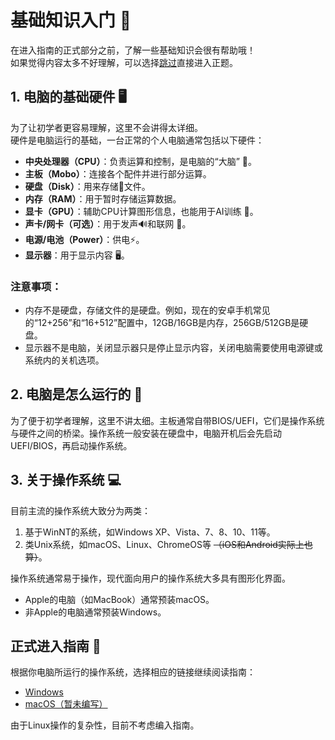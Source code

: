 # 基础知识入门 🎉

在进入指南的正式部分之前，了解一些基础知识会很有帮助哦！  
如果觉得内容太多不好理解，可以选择[跳过](#正式进入指南-🚀)直接进入正题。

## 1. 电脑的基础硬件 🖥️

为了让初学者更容易理解，这里不会讲得太详细。  
硬件是电脑运行的基础，一台正常的个人电脑通常包括以下硬件：

- **中央处理器（CPU）**：负责运算和控制，是电脑的“大脑” 🧠。
- **主板（Mobo）**：连接各个配件并进行部分运算。
- **硬盘（Disk）**：用来存储💾文件。
- **内存（RAM）**：用于暂时存储运算数据。
- **显卡（GPU）**：辅助CPU计算图形信息，也能用于AI训练 🎨。
- **声卡/网卡（可选）**：用于发声🔊和联网 📶。
- **电源/电池（Power）**：供电⚡。
- **显示器**：用于显示内容 🖥️。

### 注意事项：

- 内存不是硬盘，存储文件的是硬盘。例如，现在的安卓手机常见的“12+256”和“16+512”配置中，12GB/16GB是内存，256GB/512GB是硬盘。
- 显示器不是电脑，关闭显示器只是停止显示内容，关闭电脑需要使用电源键或系统内的关机选项。

## 2. 电脑是怎么运行的 🤔

为了便于初学者理解，这里不讲太细。主板通常自带BIOS/UEFI，它们是操作系统与硬件之间的桥梁。操作系统一般安装在硬盘中，电脑开机后会先启动UEFI/BIOS，再启动操作系统。

## 3. 关于操作系统 💻

目前主流的操作系统大致分为两类：

1. 基于WinNT的系统，如Windows XP、Vista、7、8、10、11等。
2. 类Unix系统，如macOS、Linux、ChromeOS等 ~~（iOS和Android实际上也算）~~。

操作系统通常易于操作，现代面向用户的操作系统大多具有图形化界面。

- Apple的电脑（如MacBook）通常预装macOS。
- 非Apple的电脑通常预装Windows。

## 正式进入指南 🚀

根据你电脑所运行的操作系统，选择相应的链接继续阅读指南：

- [Windows](./windows)
- [macOS（暂未编写）](./macos)

由于Linux操作的复杂性，目前不考虑编入指南。